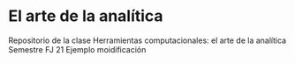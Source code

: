 # El arte de la analítica
Repositorio de la clase Herramientas computacionales: el arte de la analítica  Semestre FJ 21
Ejemplo moidificación
